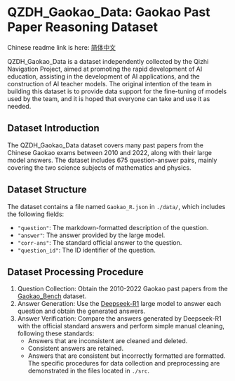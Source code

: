 # QZDH_Gaokao_Data: Gaokao Past Paper Reasoning Dataset
Chinese readme link is here: [简体中文](./README_zh.md)

QZDH_Gaokao_Data is a dataset independently collected by the Qizhi Navigation Project, aimed at promoting the rapid development of AI education, assisting in the development of AI applications, and the construction of AI teacher models. The original intention of the team in building this dataset is to provide data support for the fine-tuning of models used by the team, and it is hoped that everyone can take and use it as needed.

## Dataset Introduction
The QZDH_Gaokao_Data dataset covers many past papers from the Chinese Gaokao exams between 2010 and 2022, along with their large model answers. The dataset includes 675 question-answer pairs, mainly covering the two science subjects of mathematics and physics.

## Dataset Structure
The dataset contains a file named `Gaokao_R.json` in `./data/`, which includes the following fields:
- `"question"`: The markdown-formatted description of the question.
- `"answer"`: The answer provided by the large model.
- `"corr-ans"`: The standard official answer to the question.
- `"question_id"`: The ID identifier of the question.

## Dataset Processing Procedure
1. Question Collection: Obtain the 2010-2022 Gaokao past papers from the [Gaokao_Bench](https://github.com/OpenLMLab/GAOKAO-Bench) dataset.
2. Answer Generation: Use the [Deepseek-R1](https://github.com/deepseek-ai/DeepSeek-R1) large model to answer each question and obtain the generated answers.
3. Answer Verification: Compare the answers generated by Deepseek-R1 with the official standard answers and perform simple manual cleaning, following these standards:
    - Answers that are inconsistent are cleaned and deleted.
    - Consistent answers are retained.
    - Answers that are consistent but incorrectly formatted are formatted.
The specific procedures for data collection and preprocessing are demonstrated in the files located in `./src`.
